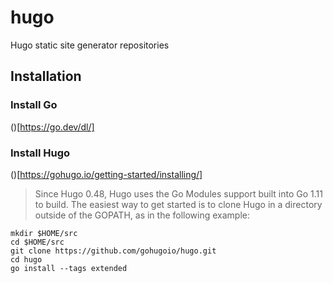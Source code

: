 # hugo
Hugo static site generator repositories

## Installation

### Install Go

()[https://go.dev/dl/]

### Install Hugo

()[https://gohugo.io/getting-started/installing/]

> Since Hugo 0.48, Hugo uses the Go Modules support built into Go 1.11 to build. The easiest way to get started is to clone Hugo in a directory outside of the GOPATH, as in the following example:

```
mkdir $HOME/src
cd $HOME/src
git clone https://github.com/gohugoio/hugo.git
cd hugo
go install --tags extended
```



